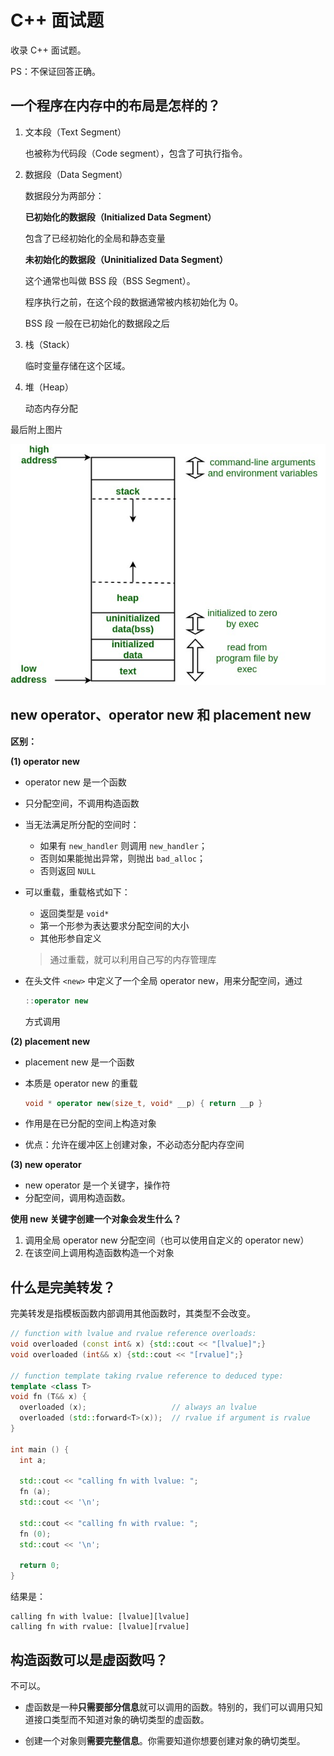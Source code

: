 # C++ 面试题

收录 C++ 面试题。

PS：不保证回答正确。

## 一个程序在内存中的布局是怎样的？

1. 文本段（Text Segment）

    也被称为代码段（Code segment），包含了可执行指令。

2. 数据段（Data Segment）

    数据段分为两部分：

    **已初始化的数据段（Initialized Data Segment）**

    包含了已经初始化的全局和静态变量

    **未初始化的数据段（Uninitialized Data Segment）**

    这个通常也叫做 BSS 段（BSS Segment）。

    程序执行之前，在这个段的数据通常被内核初始化为 0。

    BSS 段 一般在已初始化的数据段之后

3. 栈（Stack）

    临时变量存储在这个区域。

4. 堆（Heap）

    动态内存分配

最后附上图片

![img](./img/memoryLayoutC.jpg)


## new operator、operator new 和 placement new

**区别：**

**(1) operator new**

* operator new 是一个函数

* 只分配空间，不调用构造函数

* 当无法满足所分配的空间时：

    * 如果有 `new_handler` 则调用 `new_handler`；
    * 否则如果能抛出异常，则抛出 `bad_alloc`；
    * 否则返回 `NULL`

* 可以重载，重载格式如下：

    * 返回类型是 `void*`
    * 第一个形参为表达要求分配空间的大小
    * 其他形参自定义

    > 通过重载，就可以利用自己写的内存管理库

* 在头文件 `<new>` 中定义了一个全局 operator new，用来分配空间，通过

    ```c++
    ::operator new
    ```

    方式调用

**(2) placement new**

* placement new 是一个函数

* 本质是 operator new 的重载

    ```c++
    void * operator new(size_t, void* __p) { return __p }
    ```

* 作用是在已分配的空间上构造对象

* 优点：允许在缓冲区上创建对象，不必动态分配内存空间

**(3) new operator**

* new operator 是一个关键字，操作符
* 分配空间，调用构造函数。

**使用 new 关键字创建一个对象会发生什么？**

1. 调用全局 operator new 分配空间（也可以使用自定义的 operator new）
2. 在该空间上调用构造函数构造一个对象

## 什么是完美转发？

完美转发是指模板函数内部调用其他函数时，其类型不会改变。

```c++
// function with lvalue and rvalue reference overloads:
void overloaded (const int& x) {std::cout << "[lvalue]";}
void overloaded (int&& x) {std::cout << "[rvalue]";}

// function template taking rvalue reference to deduced type:
template <class T> 
void fn (T&& x) {
  overloaded (x);                   // always an lvalue
  overloaded (std::forward<T>(x));  // rvalue if argument is rvalue
}

int main () {
  int a;

  std::cout << "calling fn with lvalue: ";
  fn (a);
  std::cout << '\n';

  std::cout << "calling fn with rvalue: ";
  fn (0);
  std::cout << '\n';

  return 0;
}
```

结果是：

```
calling fn with lvalue: [lvalue][lvalue]
calling fn with rvalue: [lvalue][rvalue]
```


## 构造函数可以是虚函数吗？

不可以。

* 虚函数是一种**只需要部分信息**就可以调用的函数。特别的，我们可以调用只知道接口类型而不知道对象的确切类型的虚函数。

* 创建一个对象则**需要完整信息**。你需要知道你想要创建对象的确切类型。


